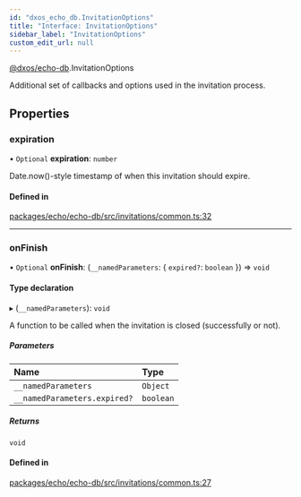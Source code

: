 ```yaml
---
id: "dxos_echo_db.InvitationOptions"
title: "Interface: InvitationOptions"
sidebar_label: "InvitationOptions"
custom_edit_url: null
---
```


[@dxos/echo-db](../modules/dxos_echo_db.md).InvitationOptions

Additional set of callbacks and options used in the invitation process.

## Properties

### expiration

• `Optional` **expiration**: `number`

Date.now()-style timestamp of when this invitation should expire.

#### Defined in

[packages/echo/echo-db/src/invitations/common.ts:32](https://github.com/dxos/protocols/blob/6f4c34af3/packages/echo/echo-db/src/invitations/common.ts#L32)

___

### onFinish

• `Optional` **onFinish**: (`__namedParameters`: { `expired?`: `boolean`  }) => `void`

#### Type declaration

▸ (`__namedParameters`): `void`

A function to be called when the invitation is closed (successfully or not).

##### Parameters

| Name | Type |
| :------ | :------ |
| `__namedParameters` | `Object` |
| `__namedParameters.expired?` | `boolean` |

##### Returns

`void`

#### Defined in

[packages/echo/echo-db/src/invitations/common.ts:27](https://github.com/dxos/protocols/blob/6f4c34af3/packages/echo/echo-db/src/invitations/common.ts#L27)
